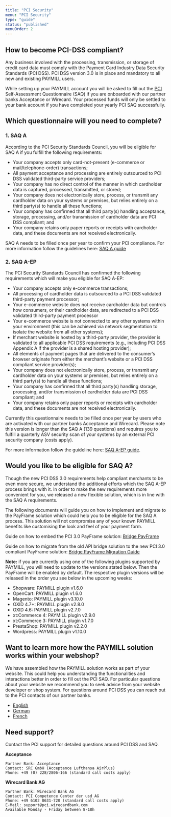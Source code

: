 ```yaml
---
title: "PCI Security"
menu: "PCI Security"
type: "guide"
status: "published"
menuOrder: 2
---
```


## How to become PCI-DSS compliant?

Any business involved with the processing, transmission, or storage of credit card data must comply with the Payment Card Industry Data Security Standards (PCI DSS). PCI DSS version 3.0 is in place and mandatory to all new and existing PAYMILL users.

While setting up your PAYMILL account you will be asked to fill out the [PCI](https://www.pcisecuritystandards.org/merchants/self_assessment_form.php) Self-Assessment Questionnaire (SAQ) if you are onboarded with our partner banks Acceptance or Wirecard. Your processed funds will only be settled to your bank account if you have completed your yearly PCI SAQ successfully.

## Which questionnaire will you need to complete?

### 1. SAQ A

According to the PCI Security Standards Council, you will be eligible for SAQ A if you fulfill the following requirements:

- Your company accepts only card-not-present (e-commerce or mail/telephone-order) transactions;
- All payment acceptance and processing are entirely outsourced to PCI DSS validated third-party service providers;
- Your company has no direct control of the manner in which cardholder data is captured, processed, transmitted, or stored;
- Your company does not electronically store, process, or transmit any cardholder data on your systems or premises, but relies entirely on a third party(s) to handle all these functions;
- Your company has confirmed that all third party(s) handling acceptance, storage, processing, and/or transmission of cardholder data are PCI DSS compliant; and
- Your company retains only paper reports or receipts with cardholder data, and these documents are not received electronically.

SAQ A needs to be filled once per year to confirm your PCI compliance. For more information follow the guidelines here: [SAQ A guide](https://static.paymill.com/r/a8332dcf722a7a9b4906667ae70cdb9a48126f6d/downloads/SAQ_A_guide.pdf)

### 2. SAQ A-EP

The PCI Security Standards Council has confirmed the following requirements which will make you eligible for SAQ A-EP:

- Your company accepts only e-commerce transactions;
- All processing of cardholder data is outsourced to a PCI DSS validated third-party payment processor;
- Your e-commerce website does not receive cardholder data but controls how consumers, or their cardholder data, are redirected to a PCI DSS validated third-party payment processor
- Your e-commerce website is not connected to any other systems within your environment (this can be achieved via network segmentation to isolate the website from all other systems);
- If merchant website is hosted by a third-party provider, the provider is validated to all applicable PCI DSS requirements (e.g., including PCI DSS Appendix A if the provider is a shared hosting provider);
- All elements of payment pages that are delivered to the consumer’s browser originate from either the merchant’s website or a PCI DSS compliant service provider(s);
- Your company does not electronically store, process, or transmit any cardholder data on your systems or premises, but relies entirely on a third party(s) to handle all these functions;
- Your company has confirmed that all third party(s) handling storage, processing, and/or transmission of cardholder data are PCI DSS compliant; and
- Your company retains only paper reports or receipts with cardholder data, and these documents are not received electronically.

Currently this questionnaire needs to be filled once per year by users who are activated with our partner banks Acceptance and Wirecard. Please note this version is longer than the SAQ A (139 questions) and requires you to fulfill a quarterly ASV security scan of your systems by an external PCI security company (costs apply).

For more information follow the guideline here: [SAQ A-EP guide](https://static.paymill.com/r/a8332dcf722a7a9b4906667ae70cdb9a48126f6d/downloads/SAQ_A-EP_guide.pdf).

## Would you like to be eligible for SAQ A?

Though the new PCI DSS 3.0 requirements help compliant merchants to be even more secure, we understand the additional efforts which the SAQ A-EP process brings with it. In order to make the new requirements more convenient for you, we released a new flexible solution, which is in line with the SAQ A requirements.

The following documents will guide you on how to implement and migrate to the PayFrame solution which could help you to be eligible for the SAQ A process. This solution will not compromise any of your known PAYMILL benefits like customising the look and feel of your payment form.

Guide on how to embed the PCI 3.0 PayFrame solution: [Bridge PayFrame](/guides/reference/bridge-payframe.html)

Guide on how to migrate from the old API bridge solution to the new PCI 3.0 compliant PayFrame solution: [Bridge PayFrame Migration Guide](/guides/reference/bridge-payframe-migration.html)

**Note:** if you are currently using one of the following plugins supported by PAYMILL, you will need to update to the versions stated below. Then the PayFrame will be enabled by default. The respective plugin versions will be released in the order you see below in the upcoming weeks:

- Shopware: PAYMILL plugin v1.6.0
- OpenCart: PAYMILL plugin v1.6.0
- Magento: PAYMILL plugin v3.10.0
- OXID 4.7+: PAYMILL plugin v2.8.0
- OXID 4.6: PAYMILL plugin v2.7.0
- xt:Commerce 4: PAYMILL plugin v2.9.0
- xt:Commerce 3: PAYMILL plugin v1.7.0
- PrestaShop: PAYMILL plugin v2.2.0
- Wordpress: PAYMILL plugin v1.10.0

## Want to learn more how the PAYMILL solution works within your webshop?

We have assembled how the PAYMILL solution works as part of your website. This could help you understanding the functionalities and interactions better in order to fill out the PCI SAQ. For particular questions about your website we recommend you to seek advice from your website developer or shop system. For questions around PCI DSS you can reach out to the PCI contacts of our partner banks.

- [English](https://www.paymill.com/en/faq/how-does-paymills-payframe-solution-work)
- [German](https://www.paymill.com/de/faq/wie-funktionieren-die-payframe-losungen)
- [French](https://www.paymill.com/fr/faq/comment-fonctionne-la-solution-payframe)

## Need support?

Contact the PCI support for detailed questions around PCI DSS and SAQ.

**Acceptance**

```nohighlight
Partner Bank: Acceptance
Contact: SRC GmbH (Acceptance Lufthansa AirPlus)
Phone: +49 (0) 228/2806-166 (standard call costs apply)
```

**Wirecard Bank AG**

```nohighlight
Partner Bank: Wirecard Bank AG
Contact: PCI Competence Center der usd AG
Phone: +49 6102 8631-720 (standard call costs apply)
E-Mail: support@pci.wirecardbank.com
Available Monday - Friday between 8-18h
```
